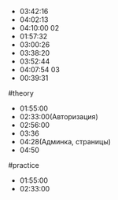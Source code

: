 - 03:42:16
- 04:02:13
- 04:10:00
02
- 01:57:32
- 03:00:26
- 03:38:20
- 03:52:44
- 04:07:54
03
- 00:39:31

#theory
- 01:55:00
- 02:33:00(Авторизация)
- 02:56:00
- 03:36
- 04:28(Админка, страницы)
- 04:50

#practice
- 01:55:00
- 02:33:00
